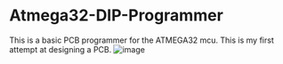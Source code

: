 # Atmega32-DIP-Programmer
This is a basic PCB programmer for the ATMEGA32 mcu.
This is my first attempt at designing a PCB.
![image](https://user-images.githubusercontent.com/19965609/210052834-dc3a5ce6-7497-4b89-8a04-a9e3d5fcafa3.png)
